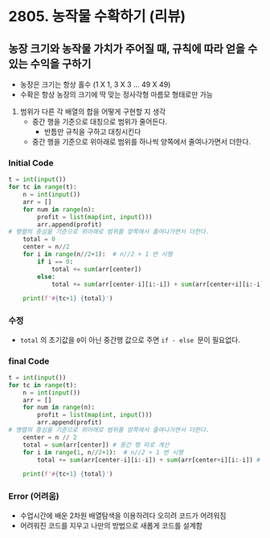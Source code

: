 # 2805. 농작물 수확하기 (리뷰)

## 농장 크기와 농작물 가치가 주어질 때, 규칙에 따라 얻을 수 있는 수익을 구하기

-  농장은 크기는 항상 홀수 (1 X 1, 3 X 3 … 49 X 49)
-  수확은 항상 농장의 크기에 딱 맞는 정사각형 마름모 형태로만 가능



1. 범위가 다른 각 배열의 합을 어떻게 구현할 지 생각
   - 중간 행을 기준으로 대칭으로 범위가 줄어든다.
     - 반틈만 규칙을 구하고 대칭시킨다
   - 중간 행을 기준으로 위아래로 범위를 하나씩 양쪽에서 줄여나가면서 더한다.



### Initial Code

```python
t = int(input())
for tc in range(t):
    n = int(input())
    arr = []
    for num in range(n):
        profit = list(map(int, input()))
        arr.append(profit)
# 행렬의 중심을 기준으로 위아래로 범위를 양쪽에서 줄여나가면서 더한다.
    total = 0
    center = n//2
    for i in range(n//2+1):  # n//2 + 1 번 시행
        if i == 0:
            total += sum(arr[center])
        else:
            total += sum(arr[center-i][i:-i]) + sum(arr[center+i][i:-i])

    print(f'#{tc+1} {total}')
```



### 수정

- `total` 의 초기값을 `0`이 아닌 중간행 값으로 주면 `if - else `문이 필요없다.



### final Code

```python
t = int(input())
for tc in range(t):
    n = int(input())
    arr = []
    for num in range(n):
        profit = list(map(int, input()))
        arr.append(profit)
# 행렬의 중심을 기준으로 위아래로 범위를 양쪽에서 줄여나가면서 더한다.
    center = n // 2
    total = sum(arr[center]) # 중간 행 따로 계산
    for i in range(1, n//2+1):  # n//2 + 1 번 시행
        total += sum(arr[center-i][i:-i]) + sum(arr[center+i][i:-i]) # 대칭하는 행을 한꺼번에 계산

    print(f'#{tc+1} {total}')
```





### Error (어려움)

- 수업시간에 배운 2차원 배열탐색을 이용하려다 오히려 코드가 어려워짐
- 어려워진 코드를 지우고 나만의 방법으로 새롭게 코드를 설계함